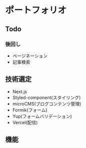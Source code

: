 # ポートフォリオ

## Todo

### 後回し

- ページネーション
- 記事検索

## 技術選定

- Next.js
- Styled-component(スタイリング)
- microCMS(ブログコンテンツ管理)
- Formik(フォーム)
- Yup(フォームバリデーション)
- Vercel(配信)

## 機能
